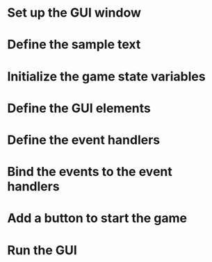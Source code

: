 # Set up the GUI window
# Define the sample text
# Initialize the game state variables
# Define the GUI elements
# Define the event handlers
# Bind the events to the event handlers
# Add a button to start the game
# Run the GUI
